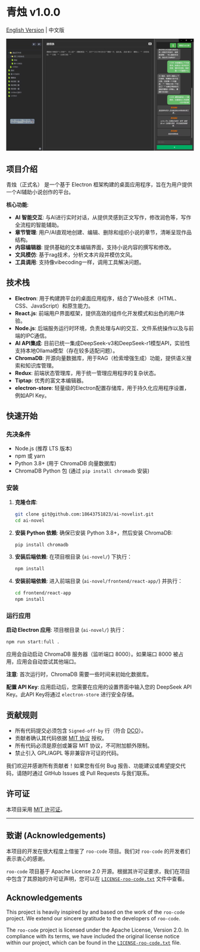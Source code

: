# 青烛 v1.0.0

[English Version](README_en.md) | 中文版

![项目截图](images/示例图片.jpg)
## 项目介绍

青烛（正式名） 是一个基于 Electron 框架构建的桌面应用程序，旨在为用户提供一个AI辅助小说创作的平台。

**核心功能**:
*   **AI 智能交互**: 与AI进行实时对话，从提供灵感到正文写作，修改润色等，写作全流程的智能辅助。
*   **章节管理**: 用户/AI直观地创建、编辑、删除和组织小说的章节，清晰呈现作品结构。
*   **内容编辑器**: 提供基础的文本编辑界面，支持小说内容的撰写和修改。
*   **文风模仿**: 基于rag技术，分析文本片段并模仿文风。
*   **工具调用**: 支持像vibecoding一样，调用工具解决问题。 

## 技术栈

*   **Electron**: 用于构建跨平台的桌面应用程序，结合了Web技术（HTML、CSS、JavaScript）和原生能力。
*   **React.js**: 前端用户界面框架，提供高效的组件化开发模式和出色的用户体验。
*   **Node.js**: 后端服务运行时环境，负责处理与AI的交互、文件系统操作以及与前端的IPC通信。
*   **AI API集成**: 目前已统一集成DeepSeek-v3和DeepSeek-r1模型API，实验性支持本地Ollama模型（存在较多适配问题）。
*   **ChromaDB**: 开源向量数据库，用于RAG（检索增强生成）功能，提供语义搜索和知识库管理。
*   **Redux**: 前端状态管理库，用于统一管理应用程序的复杂状态。
*   **Tiptap**: 优秀的富文本编辑器。
*   **electron-store**: 轻量级的Electron配置存储库，用于持久化应用程序设置，例如API Key。



## 快速开始

### 先决条件

*   Node.js (推荐 LTS 版本)
*   npm 或 yarn
*   Python 3.8+ (用于 ChromaDB 向量数据库)
*   ChromaDB Python 包 (通过 `pip install chromadb` 安装)

### 安装

1.  **克隆仓库**:
    ```bash
    git clone git@github.com:18643751823/ai-novelist.git
    cd ai-novel
    ```

2.  **安装 Python 依赖**:
    确保已安装 Python 3.8+，然后安装 ChromaDB:
    ```bash
    pip install chromadb
    ```

3.  **安装后端依赖**:
    在项目根目录 (`ai-novel/`) 下执行：
    ```bash
    npm install
    ```

4.  **安装前端依赖**:
    进入前端目录 (`ai-novel/frontend/react-app/`) 并执行：
    ```bash
    cd frontend/react-app
    npm install
    ```

### 运行应用

**启动 Electron 应用**:
项目根目录 (`ai-novel/`) 执行：
```bash
npm run start:full .
```

应用会自动启动 ChromaDB 服务器（监听端口 8000）。如果端口 8000 被占用，应用会自动尝试其他端口。

**注意**: 首次运行时，ChromaDB 需要一些时间来初始化数据库。

**配置 API Key**:
应用启动后，您需要在应用的设置界面中输入您的 DeepSeek API Key。此API Key将通过 `electron-store` 进行安全存储。


## 贡献规则
- 所有代码提交必须包含 `Signed-off-by` 行（符合 [DCO](https://developercertificate.org/)）。
- 贡献者确认其代码依据 [MIT 协议](LICENSE) 授权。
- 所有代码必须是原创或兼容 MIT 协议，不可附加额外限制。
- 禁止引入 GPL/AGPL 等非兼容许可证的代码。

我们欢迎并感谢所有贡献者！如果您有任何 Bug 报告、功能建议或希望提交代码，请随时通过 GitHub Issues 或 Pull Requests 与我们联系。

## 许可证

本项目采用 [MIT 许可证](LICENSE)。


---

## 致谢 (Acknowledgements)

本项目的开发在很大程度上借鉴了 `roo-code` 项目。我们对 `roo-code` 的开发者们表示衷心的感谢。

`roo-code` 项目基于 Apache License 2.0 开源。根据其许可证要求，我们在项目中包含了其原始的许可证声明，您可以在 [`LICENSE-roo-code.txt`](./LICENSE-roo-code.txt) 文件中查看。

## Acknowledgements

This project is heavily inspired by and based on the work of the `roo-code` project. We extend our sincere gratitude to the developers of `roo-code`.

The `roo-code` project is licensed under the Apache License, Version 2.0. In compliance with its terms, we have included the original license notice within our project, which can be found in the [`LICENSE-roo-code.txt`](./LICENSE-roo-code.txt) file.